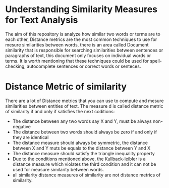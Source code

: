 # Understanding Similarity Measures for Text Analysis
The aim of this repository  is analyze how similar two words or terms are to each other, Distance metrics are the most common techniques to use for mesure similarities between words, there is an area called Document similarity that is responsible for searching similarities between sentences or paragraphs of text, this document only focuses on individual words or terms. It is worth mentioning that these techniques could be used for spell-checking, autocomplete sentences or correct words or senteces.

# Distance Metric of similarity
There are a lot of Distance metrics that you can use to compute and mesure similarities between entities of text. The measure d is called distance metric of similarity if and only if satisfies the next coditions:

- The distance between any two words say X and Y, must be always non-negative
- The distance between two words should always be zero if and only if they are identical
- The distance measure should always be symmetric, the distance between X and Y muts be equals to the distance between Y and X
- The distance measure should satisfy the triangle inequality property
- Due to the conditions mentioned above, the Kullback-leibler is a distance measure which violates the third condition and it can not be used for measure similarity between words.
- all similarity distance measures of similarity are not distance metrics of similarity.


